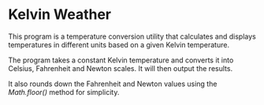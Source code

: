 # Kelvin Weather

This program is a temperature conversion utility that calculates and displays temperatures in different units based on a given Kelvin temperature.

The program takes a constant Kelvin temperature and converts it into Celsius, Fahrenheit and Newton scales. It will then output the results. 

It also rounds down the Fahrenheit and Newton values using the *Math.floor()* method for simplicity.
